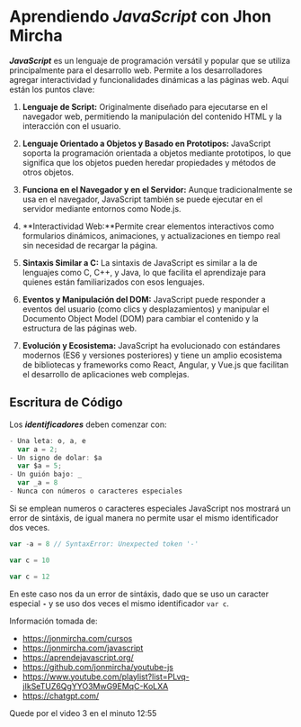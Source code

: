 # Aprendiendo _JavaScript_ con Jhon Mircha

**_JavaScript_** es un lenguaje de programación versátil y popular que se utiliza principalmente para el desarrollo web. Permite a los desarrolladores agregar interactividad y funcionalidades dinámicas a las páginas web. Aquí están los puntos clave:

1. **Lenguaje de Script:** Originalmente diseñado para ejecutarse en el navegador web, permitiendo la manipulación del contenido HTML y la interacción con el usuario.

1. **Lenguaje Orientado a Objetos y Basado en Prototipos:** JavaScript soporta la programación orientada a objetos mediante prototipos, lo que significa que los objetos pueden heredar propiedades y métodos de otros objetos.

1. **Funciona en el Navegador y en el Servidor:** Aunque tradicionalmente se usa en el navegador, JavaScript también se puede ejecutar en el servidor mediante entornos como Node.js.

1. **Interactividad Web:**Permite crear elementos interactivos como formularios dinámicos, animaciones, y actualizaciones en tiempo real sin necesidad de recargar la página.

1. **Sintaxis Similar a C:** La sintaxis de JavaScript es similar a la de lenguajes como C, C++, y Java, lo que facilita el aprendizaje para quienes están familiarizados con esos lenguajes.

1. **Eventos y Manipulación del DOM:** JavaScript puede responder a eventos del usuario (como clics y desplazamientos) y manipular el Documento Object Model (DOM) para cambiar el contenido y la estructura de las páginas web.

1. **Evolución y Ecosistema:** JavaScript ha evolucionado con estándares modernos (ES6 y versiones posteriores) y tiene un amplio ecosistema de bibliotecas y frameworks como React, Angular, y Vue.js que facilitan el desarrollo de aplicaciones web complejas.

## Escritura de Código

Los **_identificadores_** deben comenzar con:

```js
- Una leta: o, a, e
  var a = 2;
- Un signo de dolar: $a
  var $a = 5;
- Un guión bajo: _
  var _a = 8
- Nunca con números o caracteres especiales
```

Si se emplean numeros o caracteres especiales JavaScript nos mostrará un error de sintáxis, de igual manera no permite usar el mismo identificador dos veces.

```js
var -a = 8 // SyntaxError: Unexpected token '-'

var c = 10

var c = 12
```

En este caso nos da un error de sintáxis, dado que se uso un caracter especial **`-`** y se uso dos veces el mismo identificador `var c`.

Información tomada de:

- https://jonmircha.com/cursos
- https://jonmircha.com/javascript
- https://aprendejavascript.org/
- https://github.com/jonmircha/youtube-js
- https://www.youtube.com/playlist?list=PLvq-jIkSeTUZ6QgYYO3MwG9EMqC-KoLXA
- https://chatgpt.com/

Quede por el video 3 en el minuto 12:55
